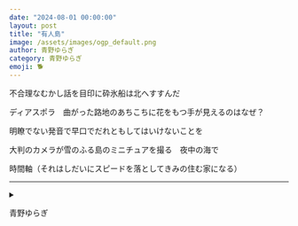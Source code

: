 ```yaml
---
date: "2024-08-01 00:00:00"
layout: post
title: "有人島"
image: /assets/images/ogp_default.png
author: 青野ゆらぎ
category: 青野ゆらぎ
emoji: 🐕
---
```


<div class="tanka-area"><div class="tanka">
<p>不合理なむかし話を目印に砕氷船は北へすすんだ</p>

<p>ディアスポラ　曲がった路地のあちこちに花をもつ手が見えるのはなぜ？</p>

<p>明瞭でない発音で早口でだれともしてはいけないことを</p>

<p>大判のカメラが雪のふる島のミニチュアを撮る　夜中の海で</p>

<p>時間軸（それはしだいにスピードを落としてきみの住む家になる）</p>

</div></div>

---

<details><summary></summary>
不合理なむかし話を目印に砕氷船は北へすすんだ<br/>
ディアスポラ　曲がった路地のあちこちに花をもつ手が見えるのはなぜ？<br/>
明瞭でない発音で早口でだれともしてはいけないことを<br/>
大判のカメラが雪のふる島のミニチュアを撮る　夜中の海で<br/>
時間軸（それはしだいにスピードを落としてきみの住む家になる）<br/>
<br/>

</details>

青野ゆらぎ
